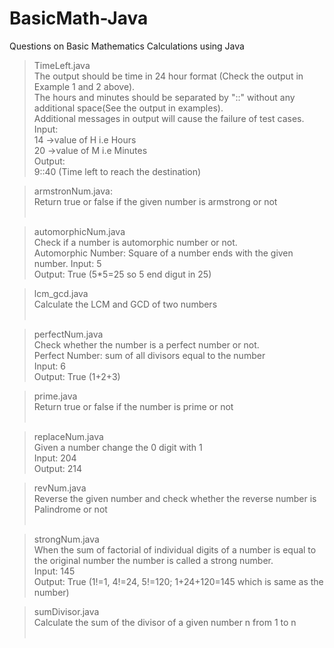 # BasicMath-Java
Questions on Basic Mathematics Calculations using Java<br>
>TimeLeft.java<br>
The output should be time in 24 hour format (Check the output in Example 1 and 2 above).<br> The hours and minutes should be separated by "::" without any 
additional space(See the output in examples).<br>
Additional messages in output will cause the failure of test cases.<br>
Input:<br>
14 ->value of H i.e Hours<br>
20 ->value of M i.e Minutes<br>
Output:<br>
9::40 (Time left to reach the destination)<br>

>armstronNum.java:<br>
Return true or false if the given number is armstrong or not<br><br>

>automorphicNum.java<br>
Check if a number is automorphic number or not.<br> Automorphic Number: Square of a number ends with the given number.
Input: 5<br> Output: True (5*5=25 so 5 end digut in 25)<br>

>lcm_gcd.java<br>
Calculate the LCM and GCD of two numbers<br><br>

>perfectNum.java<br>
Check whether the number is a perfect number or not.<br>Perfect Number: sum of all divisors equal to the number<br>
Input: 6 <br>Output: True (1+2+3)<br>

>prime.java<br>
Return true or false if the number is prime or not<br><br>

>replaceNum.java<br>
Given a number change the 0 digit with 1<br>
Input: 204<br> Output: 214<br>

>revNum.java<br>
Reverse the given number and check whether the reverse number is Palindrome or not<br><br>

>strongNum.java<br>
When the sum of factorial of individual digits of a number is equal to the original number the number is called a strong number.<br>
Input: 145<br> Output: True (1!=1, 4!=24, 5!=120; 1+24+120=145 which is same as the number)<br>
 
>sumDivisor.java<br>
Calculate the sum of the divisor of a given number n from 1 to n<br><br>
